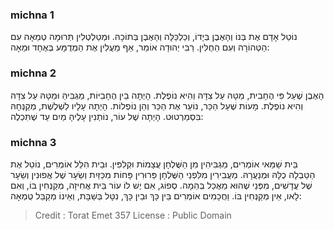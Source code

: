 
### michna 1
נוֹטֵל אָדָם אֶת בְּנוֹ וְהָאֶבֶן בְּיָדוֹ, וְכַלְכַּלָּה וְהָאֶבֶן בְּתוֹכָהּ. וּמְטַלְטְלִין תְּרוּמָה טְמֵאָה עִם הַטְּהוֹרָה וְעִם הַחֻלִּין. רַבִּי יְהוּדָה אוֹמֵר, אַף מַעֲלִין אֶת הַמְדֻמָּע בְּאֶחָד וּמֵאָה:

### michna 2
הָאֶבֶן שֶׁעַל פִּי הֶחָבִית, מַטָּהּ עַל צִדָּהּ וְהִיא נוֹפֶלֶת. הָיְתָה בֵין הֶחָבִיּוֹת, מַגְבִּיהַּ וּמַטָּהּ עַל צִדָּהּ וְהִיא נוֹפֶלֶת. מָעוֹת שֶׁעַל הַכַּר, נוֹעֵר אֶת הַכַּר וְהֵן נוֹפְלוֹת. הָיְתָה עָלָיו לַשְׁלֶשֶׁת, מְקַנְּחָהּ בִּסְמַרְטוּט. הָיְתָה שֶׁל עוֹר, נוֹתְנִין עָלֶיהָ מַיִם עַד שֶׁתִּכְלֶה:

### michna 3
בֵּית שַׁמַּאי אוֹמְרִים, מַגְבִּיהִין מִן הַשֻּׁלְחָן עֲצָמוֹת וּקְלִפִּין. וּבֵית הִלֵּל אוֹמְרִים, נוֹטֵל אֶת הַטַּבְלָה כֻלָּהּ וּמְנַעֲרָהּ. מַעֲבִירִין מִלִּפְנֵי הַשֻּׁלְחָן פֵּרוּרִין פָּחוֹת מִכַּזַּיִת וְשֵׂעָר שֶׁל אֲפוּנִין וְשֵׂעָר שֶׁל עֲדָשִׁים, מִפְּנֵי שֶׁהוּא מַאֲכַל בְּהֵמָה. סְפוֹג, אִם יֶשׁ לוֹ עוֹר בֵּית אֲחִיזָה, מְקַנְּחִין בּוֹ, וְאִם לָאו, אֵין מְקַנְּחִין בּוֹ. וַחֲכָמִים אוֹמְרִים בֵּין כָּךְ וּבֵין כָּךְ, נִטָּל בְּשַׁבָּת, וְאֵינוֹ מְקַבֵּל טֻמְאָה:

>Credit : Torat Emet 357
>License : Public Domain 